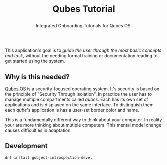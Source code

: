 # <p align="center">Qubes Tutorial</p>
<p align="center">Integrated Onboarding Tutorials for Qubes OS.</p>
<br/><br/>

This application's goal is to *guide the user through the most basic concepts and task*, without the needing formal training or documentation reading to get started using the system.

## Why is this needed?
[Qubes OS](qubes-os.org/) is a security-focused operating system. It's security is based on the principle of "Security Through Isolation". In practice the user has to manage multiple compartments called *qubes*. Each has its own set of applications and is displayed on the same interface. To distinguish them each *qube*'s application is has a user-set border color and name.

This is a fundamentally different way to think about your computer. In reality your are more thinking about mutiple computers. This mental model change causes difficulties in adaptation.


## Development

```bash
dnf install gobject-introspection-devel
```